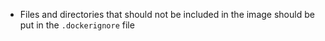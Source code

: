 * Files and directories that should not be included in the image should be put in the `.dockerignore` file
